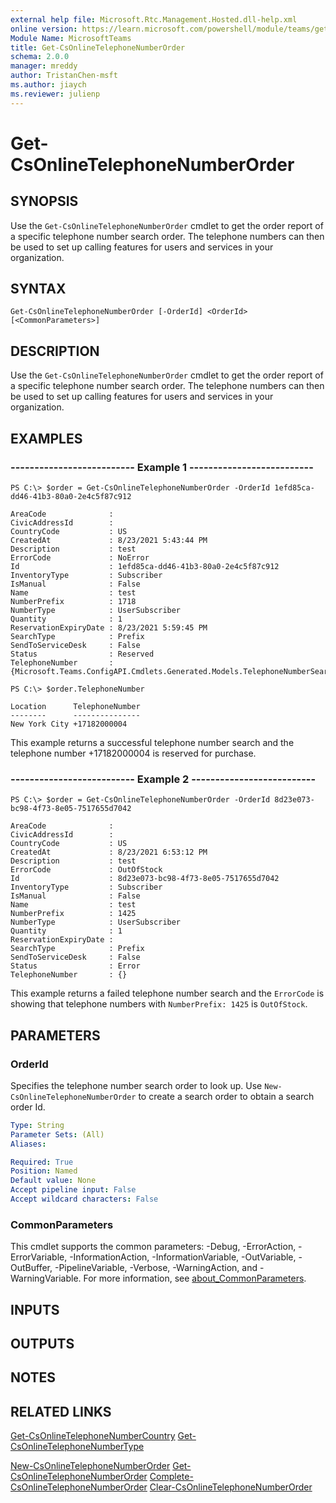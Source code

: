 ```yaml
---
external help file: Microsoft.Rtc.Management.Hosted.dll-help.xml
online version: https://learn.microsoft.com/powershell/module/teams/get-csonlinetelephonenumberorder
Module Name: MicrosoftTeams
title: Get-CsOnlineTelephoneNumberOrder
schema: 2.0.0
manager: mreddy
author: TristanChen-msft
ms.author: jiaych
ms.reviewer: julienp
---
```


# Get-CsOnlineTelephoneNumberOrder

## SYNOPSIS
Use the `Get-CsOnlineTelephoneNumberOrder` cmdlet to get the order report of a specific telephone number search order. The telephone numbers can then be used to set up calling features for users and services in your organization.

## SYNTAX

```
Get-CsOnlineTelephoneNumberOrder [-OrderId] <OrderId> [<CommonParameters>]
```

## DESCRIPTION

Use the `Get-CsOnlineTelephoneNumberOrder` cmdlet to get the order report of a specific telephone number search order. The telephone numbers can then be used to set up calling features for users and services in your organization.

## EXAMPLES

### -------------------------- Example 1 --------------------------
```
PS C:\> $order = Get-CsOnlineTelephoneNumberOrder -OrderId 1efd85ca-dd46-41b3-80a0-2e4c5f87c912

AreaCode              :
CivicAddressId        :
CountryCode           : US
CreatedAt             : 8/23/2021 5:43:44 PM
Description           : test
ErrorCode             : NoError
Id                    : 1efd85ca-dd46-41b3-80a0-2e4c5f87c912
InventoryType         : Subscriber
IsManual              : False
Name                  : test
NumberPrefix          : 1718
NumberType            : UserSubscriber
Quantity              : 1
ReservationExpiryDate : 8/23/2021 5:59:45 PM
SearchType            : Prefix
SendToServiceDesk     : False
Status                : Reserved
TelephoneNumber       : {Microsoft.Teams.ConfigAPI.Cmdlets.Generated.Models.TelephoneNumberSearchResult}

PS C:\> $order.TelephoneNumber

Location      TelephoneNumber
--------      ---------------
New York City +17182000004
```

This example returns a successful telephone number search and the telephone number +17182000004 is reserved for purchase.

### -------------------------- Example 2 --------------------------
```
PS C:\> $order = Get-CsOnlineTelephoneNumberOrder -OrderId 8d23e073-bc98-4f73-8e05-7517655d7042

AreaCode              :
CivicAddressId        :
CountryCode           : US
CreatedAt             : 8/23/2021 6:53:12 PM
Description           : test
ErrorCode             : OutOfStock
Id                    : 8d23e073-bc98-4f73-8e05-7517655d7042
InventoryType         : Subscriber
IsManual              : False
Name                  : test
NumberPrefix          : 1425
NumberType            : UserSubscriber
Quantity              : 1
ReservationExpiryDate :
SearchType            : Prefix
SendToServiceDesk     : False
Status                : Error
TelephoneNumber       : {}
```

This example returns a failed telephone number search and the `ErrorCode` is showing that telephone numbers with `NumberPrefix: 1425` is `OutOfStock`.

## PARAMETERS

### OrderId
Specifies the telephone number search order to look up. Use `New-CsOnlineTelephoneNumberOrder` to create a search order to obtain a search order Id.

```yaml
Type: String
Parameter Sets: (All)
Aliases:

Required: True
Position: Named
Default value: None
Accept pipeline input: False
Accept wildcard characters: False
```

### CommonParameters
This cmdlet supports the common parameters: -Debug, -ErrorAction, -ErrorVariable, -InformationAction, -InformationVariable, -OutVariable, -OutBuffer, -PipelineVariable, -Verbose, -WarningAction, and -WarningVariable. For more information, see [about_CommonParameters](https://go.microsoft.com/fwlink/?LinkID=113216).

## INPUTS

## OUTPUTS

## NOTES

## RELATED LINKS

[Get-CsOnlineTelephoneNumberCountry](https://learn.microsoft.com/powershell/module/teams/get-csonlinetelephonenumbercountry)
[Get-CsOnlineTelephoneNumberType](https://learn.microsoft.com/powershell/module/teams/get-csonlinetelephonenumbercountry)

[New-CsOnlineTelephoneNumberOrder](https://learn.microsoft.com/powershell/module/teams/new-csonlinetelephonenumberorder)
[Get-CsOnlineTelephoneNumberOrder](https://learn.microsoft.com/powershell/module/teams/new-csonlinetelephonenumberorder)
[Complete-CsOnlineTelephoneNumberOrder](https://learn.microsoft.com/powershell/module/teams/new-csonlinetelephonenumberorder)
[Clear-CsOnlineTelephoneNumberOrder](https://learn.microsoft.com/powershell/module/teams/new-csonlinetelephonenumberorder)
